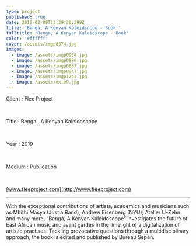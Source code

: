 ```yaml
---
type: project
published: true
date: 2019-02-08T13:39:38.299Z
title: 'Benga, A Kenyan Kaleidscope - Book '
fulltitle: 'Benga, A Kenyan Kaleidscope - Book'
color: '#ffffff'
cover: /assets/imgp0974.jpg
images:
  - image: /assets/imgp0934.jpg
  - image: /assets/imgp0886.jpg
  - image: /assets/imgp0887.jpg
  - image: /assets/imgp0947.jpg
  - image: /assets/imgp1242.jpg
  - image: /assets/exte9.jpg
---
```

Client : Flee Project

<br/>

Title : Benga , A Kenyan Kaleidoscope

<br/>

Year : 2019

<br/>

Medium : Publication

<br/>

[www.fleeproject.com](http://www.fleeproject.com)

- - -

With the exceptional contributions of artists, academics and musicians such as Mbithi Masya (Just a Band), Andrew Eisenberg (NYU); Atelier U-Zehn and many more, “Benga, A Kenyan Kaleidoscope” investigates the future of East African music and avant gardes in the limelight of a digitalization of artistic practises. Tackling provocative questions through a multidisciplinary approach, the book is edited and published by Bureau Sepän.
